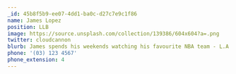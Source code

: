 ```yaml
---
_id: 45b8f5b9-ee07-4dd1-ba0c-d27c7e9c1f86
name: James Lopez
position: LLB
image: https://source.unsplash.com/collection/139386/604x604?a=.png
twitter: cloudcannon
blurb: James spends his weekends watching his favourite NBA team - L.A. Clippers.
phone: '(03) 123 4567'
phone_extension: 4
---
```

